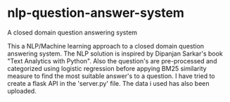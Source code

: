 # nlp-question-answer-system
A closed domain question answering system


This a NLP/Machine learning approach to a closed domain question answering system. The NLP solution is inspired by Dipanjan Sarkar's book "Text Analytics with Python". Also the question's are pre-processed and categorized using logistic regression before appying BM25 similarity measure to find the most suitable answer's to a question. I have tried to create a flask API in the 'server.py' file. The data i used has also been uploaded.
